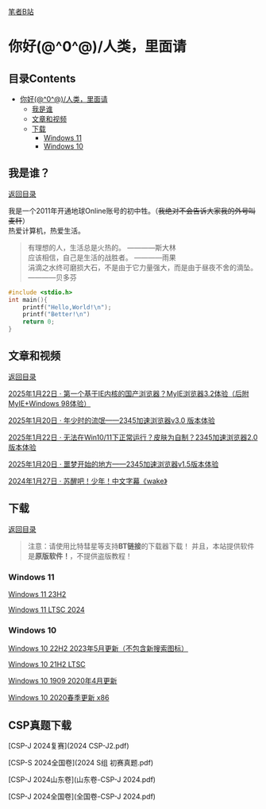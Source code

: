 [笔者B站](https://space.bilibili.com/1512804294)
  
# 你好\(@^0^@)/人类，里面请

## 目录Contents
- [你好\(@^0^@)/人类，里面请](https://winminecraft.github.io/#你好0人类里面请)  
    - [我是谁](https://winminecraft.github.io/#我是谁)  
    - [文章和视频](https://winminecraft.github.io/#文章和视频)
    - [下载](https://winminecraft.github.io/#下载)
      - [Windows 11](https://winminecraft.github.io/#windows-11)
      - [Windows 10](https://winminecraft.github.io/#windows-10)

## 我是谁？

[返回目录](https://winminecraft.github.io/#%E7%9B%AE%E5%BD%95contents)

我是一个2011年开通地球Online账号的初中牲。（~~我绝对不会告诉大家我的外号叫麦秆~~）  
热爱计算机，热爱生活。

> 有理想的人，生活总是火热的。  ————斯大林  
> 应该相信，自己是生活的战胜者。  ————雨果  
> 涓滴之水终可磨损大石，不是由于它力量强大，而是由于昼夜不舍的滴坠。  ————贝多芬

```C++
#include <stdio.h>
int main(){
    printf("Hello,World!\n");
    printf("Better!\n")
    return 0;
}
```
## 文章和视频

[返回目录](https://winminecraft.github.io/#%E7%9B%AE%E5%BD%95contents)

[2025年1月22日 · 第一个基于IE内核的国产浏览器？MyIE浏览器3.2体验（后附MyIE+Windows 98体验）](https://www.bilibili.com/video/BV1CTfhY1EdM/?spm_id_from=333.999.0.0&vd_source=7fe5e2cd0c66b1ec6a324c735544f8ad)

[2025年1月20日 · 年少时的流氓——2345加速浏览器v3.0 版本体验](https://www.bilibili.com/video/BV1NBwmegE2U/?spm_id_from=333.999.0.0&vd_source=7fe5e2cd0c66b1ec6a324c735544f8ad)

[2025年1月22日 · 无法在Win10/11下正常运行？皮肤为自制？2345加速浏览器2.0版本体验](https://www.bilibili.com/video/BV13tfbYWEEW/?spm_id_from=333.999.0.0&vd_source=7fe5e2cd0c66b1ec6a324c735544f8ad)

[2025年1月20日 · 噩梦开始的地方——2345加速浏览器v1.5版本体验](https://www.bilibili.com/video/BV1ccwpebEH2/?spm_id_from=333.999.0.0)

[2024年1月27日 · 苏醒吧！少年！中文字幕《wake》](https://www.bilibili.com/video/BV1RQ4y1c7tw/?spm_id_from=333.999.0.0)

## 下载

[返回目录](https://winminecraft.github.io/#%E7%9B%AE%E5%BD%95contents)

> 注意：请使用比特彗星等支持**BT链接**的下载器下载！
> 并且，本站提供软件是**原版软件！**，不提供盗版教程！

### Windows 11

[Windows 11 23H2](magnet:?xt=urn:btih:566a91613cfe1c91c8928654ccf6df9f6592c590&dn=zh-cn_windows_11_business_editions_version_23h2_updated_sep_2024_x64_dvd_22316bf2.iso&xl=7094269952)

[Windows 11 LTSC 2024](magnet:?xt=urn:btih:b84e74c1dbcc88a02c5b24a6f84383f353a2e1dd&dn=zh-cn_windows_11_enterprise_ltsc_2024_x64_dvd_cff9cd2d.iso&xl=5287520256)

### Windows 10

[Windows 10 22H2 2023年5月更新（不包含新搜索图标）](magnet:?xt=urn:btih:c81803cae90b27d669b76eaa37cc186b4085858c&dn=zh-cn_windows_10_business_editions_version_22h2_updated_may_2024_x64_dvd_4029f29d.iso&xl=6942889984)

[Windows 10 21H2 LTSC](magnet:?xt=urn:btih:366ADAA52FB3639B17D73718DD5F9E3EE9477B40&dn=SW_DVD9_WIN_ENT_LTSC_2021_64BIT_ChnSimp_MLF_X22-84402.ISO&xl=5044211712)

[Windows 10 1909 2020年4月更新](magnet:?xt=urn:btih:CACC1E9EEC070BE56F939863E189EAE3116F98E4&dn=cn_windows_10_business_editions_version_1909_updated_april_2020_x64_dvd_5d3fcf2e.iso&xl=5420953600)

[Windows 10 2020春季更新 x86](magnet:?xt=urn:btih:699AB1498B44C00BF4E8ECE3B67187BFC61A67B5&dn=cn_windows_10_business_editions_version_2004_updated_sep_2020_x86_dvd_31186d54.iso&xl=3815186432)

## CSP真题下载
[CSP-J 2024复赛](2024 CSP-J2.pdf)

[CSP-S 2024全国卷](2024 S组 初赛真题.pdf)

[CSP-J 2024山东卷](山东卷-CSP-J 2024.pdf)

[CSP-J 2024全国卷](全国卷-CSP-J 2024.pdf)
